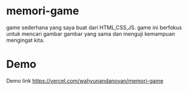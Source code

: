 # memori-game

game sederhana yang saya buat dari HTML,CSS,JS.
game ini berfokus untuk mencari gambar gambar yang sama dan menguji kemampuan mengingat kita.

# Demo

Demo link https://vercel.com/wahyunandanovan/memori-game
